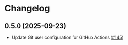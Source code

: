 # Changelog

## 0.5.0 (2025-09-23)

* Update Git user configuration for GitHub Actions ([#145](https://github.com/CloudPirates-io/helm-charts/pull/145))
